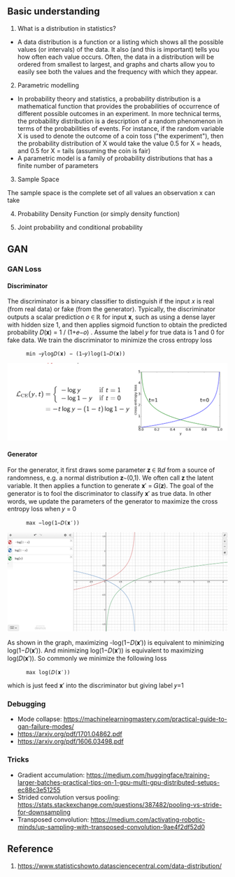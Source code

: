 ## Basic understanding

1. What is a distribution in statistics?

- A data distribution is a function or a listing which shows all the possible values (or intervals) of the data. It also (and this is important) tells you how often each value occurs. Often, the data in a distribution will be ordered from smallest to largest, and graphs and charts allow you to easily see both the values and the frequency with which they appear.

2. Parametric modelling

- In probability theory and statistics, a probability distribution is a mathematical function that provides the probabilities of occurrence of different possible outcomes in an experiment. In more technical terms, the probability distribution is a description of a random phenomenon in terms of the probabilities of events. For instance, if the random variable X is used to denote the outcome of a coin toss ("the experiment"), then the probability distribution of X would take the value 0.5 for X = heads, and 0.5 for X = tails (assuming the coin is fair)
- A parametric model is a family of probability distributions that has a finite number of parameters

3. Sample Space

The sample space is the complete set of all values an observation x can take

4. Probability Density Function (or simply density function)


5. Joint probability and conditional probability


## GAN

### GAN Loss

#### Discriminator

The discriminator is a binary classifier to distinguish if the input 𝑥 is real (from real data) or fake (from the generator). Typically, the discriminator outputs a scalar prediction 𝑜 ∈ ℝ  for input 𝐱, such as using a dense layer with hidden size 1, and then applies sigmoid function to obtain the predicted probability 𝐷(𝐱) = 1 / (1+𝑒−𝑜) . Assume the label 𝑦 for true data is 1 and 0 for fake data. We train the discriminator to minimize the cross entropy loss

          min −𝑦log𝐷(𝐱) − (1−𝑦)log(1−𝐷(𝐱))

![BCE Loss](assets/bce_loss.png)

#### Generator

For the generator, it first draws some parameter 𝐳 ∈ ℝ𝑑 from a source of randomness, e.g. a normal distribution 𝐳∼(0,1). We often call 𝐳 the latent variable. It then applies a function to generate 𝐱′ = 𝐺(𝐳). The goal of the generator is to fool the discriminator to classify 𝐱′ as true data. In other words, we update the parameters of the generator to maximize the cross entropy loss when 𝑦 = 0

          max −log(1−𝐷(𝐱′))

![Graph transform](assets/graph_transform.png)

As shown in the graph, maximizing -log(1−𝐷(𝐱′)) is equivalent to minimizing log(1−𝐷(𝐱′)). And minimizing log(1−𝐷(𝐱′)) is equivalent to maximizing log(𝐷(𝐱′)). So commonly we minimize the following loss

          max log(𝐷(𝐱′))
 
which is just feed  𝐱′  into the discriminator but giving label  𝑦=1 

### Debugging
- Mode collapse: https://machinelearningmastery.com/practical-guide-to-gan-failure-modes/
- https://arxiv.org/pdf/1701.04862.pdf
- https://arxiv.org/pdf/1606.03498.pdf


### Tricks

- Gradient accumulation: https://medium.com/huggingface/training-larger-batches-practical-tips-on-1-gpu-multi-gpu-distributed-setups-ec88c3e51255
- Strided convolution versus pooling: https://stats.stackexchange.com/questions/387482/pooling-vs-stride-for-downsampling
- Transposed convolution: https://medium.com/activating-robotic-minds/up-sampling-with-transposed-convolution-9ae4f2df52d0


## Reference
1. https://www.statisticshowto.datasciencecentral.com/data-distribution/
